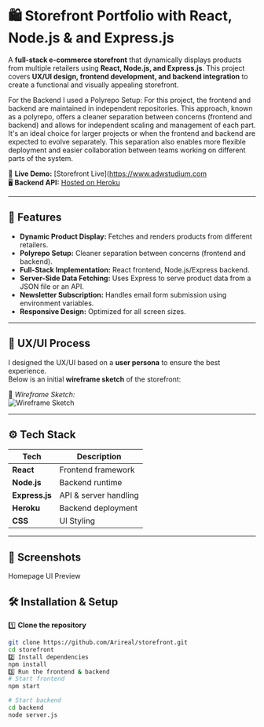 # 🛍️ Storefront Portfolio with React, Node.js & and Express.js

A **full-stack e-commerce storefront** that dynamically displays products from multiple retailers using **React, Node.js, and Express.js**. This project covers **UX/UI design, frontend development, and backend integration** to create a functional and visually appealing storefront.

For the Backend I used a Polyrepo Setup: For this project, the frontend and backend are maintained in independent repositories. This approach, known as a polyrepo, offers a cleaner separation between concerns (frontend and backend) and allows for independent scaling and management of each part. It's an ideal choice for larger projects or when the frontend and backend are expected to evolve separately. This separation also enables more flexible deployment and easier collaboration between teams working on different parts of the system.

🚀 **Live Demo:** [Storefront Live](https://www.adwstudium.com  
🖥️ **Backend API:** [Hosted on Heroku](https://your-backend-url.com)  

---

## 📌 Features

- **Dynamic Product Display:** Fetches and renders products from different retailers.
- **Polyrepo Setup:** Cleaner separation between concerns (frontend and backend).
- **Full-Stack Implementation:** React frontend, Node.js/Express backend.
- **Server-Side Data Fetching:** Uses Express to serve product data from a JSON file or an API.
- **Newsletter Subscription:** Handles email form submission using environment variables.
- **Responsive Design:** Optimized for all screen sizes.

---

## 🎨 UX/UI Process

I designed the UX/UI based on a **user persona** to ensure the best experience.  
Below is an initial **wireframe sketch** of the storefront:

📝 _Wireframe Sketch:_  
![Wireframe Sketch](path-to-your-wireframe-image.png)

---

## ⚙️ Tech Stack

| Tech          | Description                      |
|--------------|----------------------------------|
| **React**    | Frontend framework               |
| **Node.js**  | Backend runtime                  |
| **Express.js** | API & server handling          |
| **Heroku**   | Backend deployment               |
| **CSS**      | UI Styling                        |

---
## 📸 Screenshots
Homepage UI Preview

## 🛠️ Installation & Setup

1️⃣ **Clone the repository**  
```sh
git clone https://github.com/Arireal/storefront.git
cd storefront
2️⃣ Install dependencies
npm install
3️⃣ Run the frontend & backend
# Start frontend
npm start

# Start backend
cd backend
node server.js


